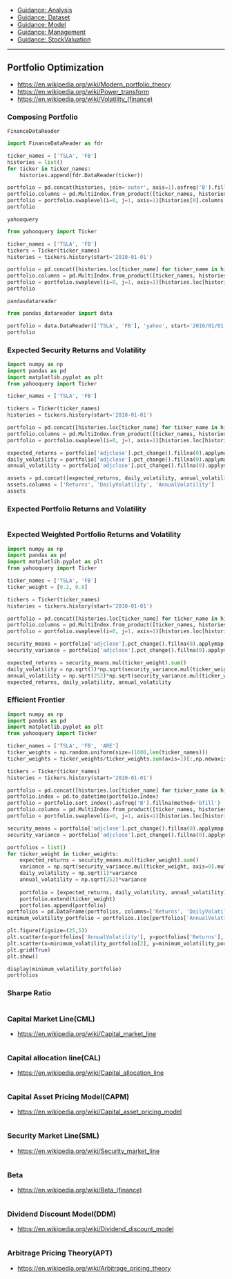 - [Guidance: Analysis](https://github.com/ailever/ailever/blob/master/ailever/investment/guidance_analysis.md)
- [Guidance: Dataset](https://github.com/ailever/ailever/blob/master/ailever/investment/guidance_dataset.md)
- [Guidance: Model](https://github.com/ailever/ailever/blob/master/ailever/investment/guidance_model.md)
- [Guidance: Management](https://github.com/ailever/ailever/blob/master/ailever/investment/guidance_management.md)
- [Guidance: StockValuation](https://github.com/ailever/ailever/blob/master/ailever/investment/guidance_stock_valuation.md)

---

## Portfolio Optimization
- https://en.wikipedia.org/wiki/Modern_portfolio_theory
- https://en.wikipedia.org/wiki/Power_transform
- https://en.wikipedia.org/wiki/Volatility_(finance)

### Composing Portfolio
`FinanceDataReader`
```python
import FinanceDataReader as fdr

ticker_names = ['TSLA', 'FB']
histories = list()
for ticker in ticker_names:
    histories.append(fdr.DataReader(ticker))

portfolio = pd.concat(histories, join='outer', axis=1).asfreq('B').fillna(method='bfill')
portfolio.columns = pd.MultiIndex.from_product([ticker_names, histories[0].columns.tolist()])
portfolio = portfolio.swaplevel(i=0, j=1, axis=1)[histories[0].columns.tolist()]
portfolio
```

`yahooquery`
```python
from yahooquery import Ticker

ticker_names = ['TSLA', 'FB']
tickers = Ticker(ticker_names)
histories = tickers.history(start='2010-01-01')

portfolio = pd.concat([histories.loc[ticker_name] for ticker_name in histories.index.get_level_values(0).unique()], join='outer', axis=1).asfreq('B').fillna(method='bfill')
portfolio.columns = pd.MultiIndex.from_product([ticker_names, histories.loc[histories.index.get_level_values(0).unique()[0]].columns.tolist()])
portfolio = portfolio.swaplevel(i=0, j=1, axis=1)[histories.loc[histories.index.get_level_values(0).unique()[0]].columns.tolist()]
portfolio
```

`pandasdatareader`
```python
from pandas_datareader import data

portfolio = data.DataReader(['TSLA', 'FB'], 'yahoo', start='2010/01/01', end='2019/12/31').asfreq('B').fillna(method='bfill')
portfolio
```

### Expected Security Returns and Volatility
```python
import numpy as np
import pandas as pd
import matplotlib.pyplot as plt
from yahooquery import Ticker

ticker_names = ['TSLA', 'FB']

tickers = Ticker(ticker_names)
histories = tickers.history(start='2010-01-01')

portfolio = pd.concat([histories.loc[ticker_name] for ticker_name in histories.index.get_level_values(0).unique()], join='outer', axis=1).asfreq('B').fillna(method='bfill')
portfolio.columns = pd.MultiIndex.from_product([ticker_names, histories.loc[histories.index.get_level_values(0).unique()[0]].columns.tolist()])
portfolio = portfolio.swaplevel(i=0, j=1, axis=1)[histories.loc[histories.index.get_level_values(0).unique()[0]].columns.tolist()]

expected_returns = portfolio['adjclose'].pct_change().fillna(0).applymap(lambda x: np.log(1+x)).mean()
daily_volatility = portfolio['adjclose'].pct_change().fillna(0).applymap(lambda x: np.log(1+x)).std().apply(lambda x: x*np.sqrt(1))
annual_volatility = portfolio['adjclose'].pct_change().fillna(0).applymap(lambda x: np.log(1+x)).std().apply(lambda x: x*np.sqrt(250))

assets = pd.concat([expected_returns, daily_volatility, annual_volatility], axis=1)
assets.columns = ['Returns', 'DailyVolatility', 'AnnualVolatility']
assets
```

### Expected Portfolio Returns and Volatility
```python
```

### Expected Weighted Portfolio Returns and Volatility
```python
import numpy as np
import pandas as pd
import matplotlib.pyplot as plt
from yahooquery import Ticker

ticker_names = ['TSLA', 'FB']
ticker_weight = [0.2, 0.8]

tickers = Ticker(ticker_names)
histories = tickers.history(start='2010-01-01')

portfolio = pd.concat([histories.loc[ticker_name] for ticker_name in histories.index.get_level_values(0).unique()], join='outer', axis=1).asfreq('B').fillna(method='bfill')
portfolio.columns = pd.MultiIndex.from_product([ticker_names, histories.loc[histories.index.get_level_values(0).unique()[0]].columns.tolist()])
portfolio = portfolio.swaplevel(i=0, j=1, axis=1)[histories.loc[histories.index.get_level_values(0).unique()[0]].columns.tolist()]

security_means = portfolio['adjclose'].pct_change().fillna(0).applymap(lambda x: np.log(1+x)).mean()
security_variance = portfolio['adjclose'].pct_change().fillna(0).applymap(lambda x: np.log(1+x)).cov()

expected_returns = security_means.mul(ticker_weight).sum()
daily_volatility = np.sqrt(1)*np.sqrt(security_variance.mul(ticker_weight, axis=0).mul(ticker_weight, axis=1).sum().sum())
annual_volatility = np.sqrt(252)*np.sqrt(security_variance.mul(ticker_weight, axis=0).mul(ticker_weight, axis=1).sum().sum())
expected_returns, daily_volatility, annual_volatility
```

### Efficient Frontier

```python
import numpy as np
import pandas as pd
import matplotlib.pyplot as plt
from yahooquery import Ticker

ticker_names = ['TSLA', 'FB', 'ARE']
ticker_weights = np.random.uniform(size=(1000,len(ticker_names)))
ticker_weights = ticker_weights/ticker_weights.sum(axis=1)[:,np.newaxis]

tickers = Ticker(ticker_names)
histories = tickers.history(start='2010-01-01')

portfolio = pd.concat([histories.loc[ticker_name] for ticker_name in histories.index.get_level_values(0).unique()], join='outer', axis=1)
portfolio.index = pd.to_datetime(portfolio.index)
portfolio = portfolio.sort_index().asfreq('B').fillna(method='bfill')
portfolio.columns = pd.MultiIndex.from_product([ticker_names, histories.loc[histories.index.get_level_values(0).unique()[0]].columns.tolist()])
portfolio = portfolio.swaplevel(i=0, j=1, axis=1)[histories.loc[histories.index.get_level_values(0).unique()[0]].columns.tolist()]

security_means = portfolio['adjclose'].pct_change().fillna(0).applymap(lambda x: np.log(1+x)).mean()
security_variance = portfolio['adjclose'].pct_change().fillna(0).applymap(lambda x: np.log(1+x)).cov()

portfolios = list()
for ticker_weight in ticker_weights:
    expected_returns = security_means.mul(ticker_weight).sum()
    variance = np.sqrt(security_variance.mul(ticker_weight, axis=0).mul(ticker_weight, axis=1).sum().sum())
    daily_volatility = np.sqrt(1)*variance
    annual_volatility = np.sqrt(252)*variance
    
    portfolio = [expected_returns, daily_volatility, annual_volatility] 
    portfolio.extend(ticker_weight)
    portfolios.append(portfolio)
portfolios = pd.DataFrame(portfolios, columns=['Returns', 'DailyVolatility', 'AnnualVolatility']+[f'Weight_{ticker_name}' for ticker_name in ticker_names])
minimum_volatility_portfolio = portfolios.iloc[portfolios['AnnualVolatility'].idxmin()]

plt.figure(figsize=(25,5))
plt.scatter(x=portfolios['AnnualVolatility'], y=portfolios['Returns'], marker='o', s=10, alpha=0.3)
plt.scatter(x=minimum_volatility_portfolio[2], y=minimum_volatility_portfolio[0], color='r', marker='*', s=500)
plt.grid(True)
plt.show()

display(minimum_volatility_portfolio)
portfolios
```

### Sharpe Ratio
```python
```


### Capital Market Line(CML)
- https://en.wikipedia.org/wiki/Capital_market_line
```python
```

### Capital allocation line(CAL)
- https://en.wikipedia.org/wiki/Capital_allocation_line
```python
```

### Capital Asset Pricing Model(CAPM)
- https://en.wikipedia.org/wiki/Capital_asset_pricing_model
```python
```

### Security Market Line(SML)
- https://en.wikipedia.org/wiki/Security_market_line
```python
```


### Beta
- https://en.wikipedia.org/wiki/Beta_(finance)
```python
```


### Dividend Discount Model(DDM)
- https://en.wikipedia.org/wiki/Dividend_discount_model
```python
```


### Arbitrage Pricing Theory(APT)
- https://en.wikipedia.org/wiki/Arbitrage_pricing_theory
```python

```

